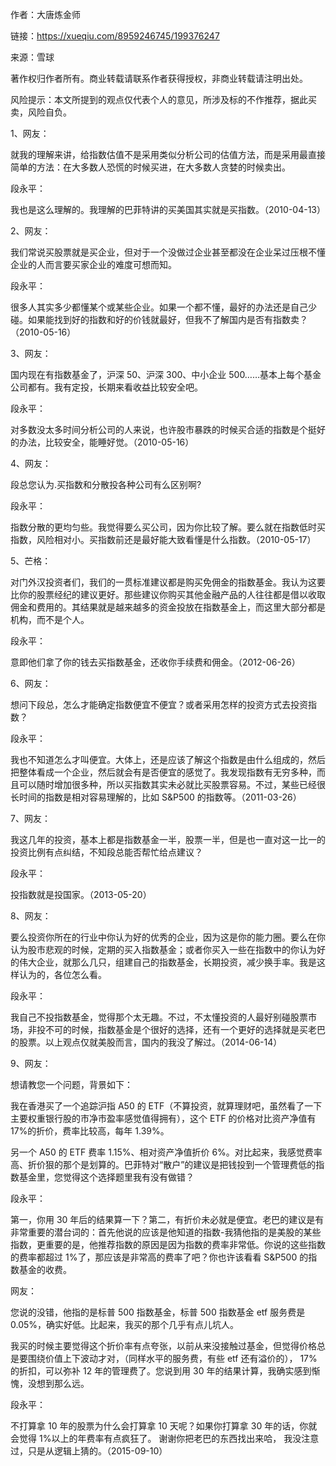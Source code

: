 作者：大唐炼金师

链接：https://xueqiu.com/8959246745/199376247

来源：雪球

著作权归作者所有。商业转载请联系作者获得授权，非商业转载请注明出处。

风险提示：本文所提到的观点仅代表个人的意见，所涉及标的不作推荐，据此买卖，风险自负。



1、网友：

就我的理解来讲，给指数估值不是采用类似分析公司的估值方法，而是采用最直接简单的方法：在大多数人恐慌的时候买进，在大多数人贪婪的时候卖出。

段永平：

我也是这么理解的。我理解的巴菲特讲的买美国其实就是买指数。（2010-04-13）

2、网友：

我们常说买股票就是买企业，但对于一个没做过企业甚至都没在企业呆过压根不懂企业的人而言要买家企业的难度可想而知。

段永平：

很多人其实多少都懂某个或某些企业。如果一个都不懂，最好的办法还是自己少碰。如果能找到好的指数和好的价钱就最好，但我不了解国内是否有指数卖？（2010-05-16）

3、网友：

国内现在有指数基金了，沪深 50、沪深 300、中小企业 500……基本上每个基金公司都有。我有定投，长期来看收益比较安全吧。

段永平：

对多数没太多时间分析公司的人来说，也许股市暴跌的时候买合适的指数是个挺好的办法，比较安全，能睡好觉。（2010-05-16）

4、网友：

段总您认为.买指数和分散投各种公司有么区别啊?

段永平：

指数分散的更均匀些。我觉得要么买公司，因为你比较了解。要么就在指数低时买指数，风险相对小。买指数前还是最好能大致看懂是什么指数。（2010-05-17）

5、芒格：

对门外汉投资者们，我们的一贯标准建议都是购买免佣金的指数基金。我认为这要比你的股票经纪的建议更好。那些建议你购买其他金融产品的人往往都是借以收取佣金和费用的。其结果就是越来越多的资金投放在指数基金上，而这里大部分都是机构，而不是个人。

段永平：

意即他们拿了你的钱去买指数基金，还收你手续费和佣金。（2012-06-26）

6、网友：

想问下段总，怎么才能确定指数便宜不便宜？或者采用怎样的投资方式去投资指数？

段永平：

我也不知道怎么才叫便宜。大体上，还是应该了解这个指数是由什么组成的，然后把整体看成一个企业，然后就会有是否便宜的感觉了。我发现指数有无穷多种，而且可以随时增加很多种，所以买指数其实未必就比买股票容易。不过，某些已经很长时间的指数是相对容易理解的，比如 S&P500 的指数等。（2011-03-26）

7、网友：

我这几年的投资，基本上都是指数基金一半，股票一半，但是也一直对这一比一的投资比例有点纠结，不知段总能否帮忙给点建议？

段永平：

投指数就是投国家。（2013-05-20）

8、网友：

要么投资你所在的行业中你认为好的优秀的企业，因为这是你的能力圈。要么在你认为股市悲观的时候，定期的买入指数基金；或者你买入一些在指数中的你认为好的伟大企业，就那么几只，组建自己的指数基金，长期投资，减少换手率。我是这样认为的，各位怎么看。

段永平：

我自己不投指数基金，觉得那个太无趣。不过，不太懂投资的人最好别碰股票市场，非投不可的时候，指数基金是个很好的选择，还有一个更好的选择就是买老巴的股票。以上观点仅就美股而言，国内的我没了解过。（2014-06-14）

9、网友：

想请教您一个问题，背景如下：

我在香港买了一个追踪沪指 A50 的 ETF（不算投资，就算理财吧，虽然看了一下主要权重银行股的市净市盈率感觉值得拥有），这个 ETF 的价格对比资产净值有17%的折价，费率比较高，每年 1.39%。

另一个 A50 的 ETF 费率 1.15%、相对资产净值折价 6%。对比起来，我感觉费率高、折价狠的那个是划算的。巴菲特对“散户”的建议是把钱投到一个管理费低的指数基金里，您觉得这个选择题里我有没有做错？

段永平：

第一，你用 30 年后的结果算一下？第二，有折价未必就是便宜。老巴的建议是有非常重要的潜台词的：首先他说的应该是他知道的指数-我猜他指的是美股的某些指数，更重要的是，他推荐指数的原因是因为指数的费率非常低。你说的这些指数的费率都超过 1%了，那应该是非常高的费率了吧？你也许该看看 S&P500 的指数基金的收费。

网友：

您说的没错，他指的是标普 500 指数基金，标普 500 指数基金 etf 服务费是 0.05%，确实好低。比起来，我买的那个几乎有点儿坑人。

我买的时候主要觉得这个折价率有点夸张，以前从来没接触过基金，但觉得价格总是要围绕价值上下波动才对，（同样水平的服务费，有些 etf 还有溢价的）， 17%的折扣，可以弥补 12 年的管理费了。您说到用 30 年的结果计算，我确实感到惭愧，没想到那么远。

段永平：

不打算拿 10 年的股票为什么会打算拿 10 天呢？如果你打算拿 30 年的话，你就会觉得 1%以上的年费率有点疯狂了。 谢谢你把老巴的东西找出来哈， 我没注意过，只是从逻辑上猜的。（2015-09-10）